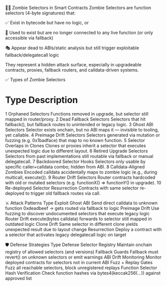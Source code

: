 🧟‍♂️ Zombie Selectors in Smart Contracts
Zombie Selectors are function selectors (4-byte signatures) that:

✅ Exist in bytecode but have no logic, or

🧟 Used to exist but are no longer connected to any live function (or only accessible via fallback)

🎭 Appear dead to ABIs/static analysis but still trigger exploitable fallback/delegatecall logic

They represent a hidden attack surface, especially in upgradeable contracts, proxies, fallback routers, and calldata-driven systems.

✅ Types of Zombie Selectors
#	Type	Description
1	Orphaned Selectors	Functions removed in upgrade, but selector still mapped in router/proxy.
2	Dead Fallback Selectors	Selectors that hit fallback(), but fallback routes to unintended or legacy logic.
3	Ghost ABI Selectors	Selector exists onchain, but no ABI maps it — invisible to tooling, yet callable.
4	Preimage Drift Selectors	Selectors generated via mutation or fuzzing (e.g. 0x1badface) that map to no known function.
5	Selector Overlaps in Clones	Clones or proxies inherit a selector that executes unexpected logic due to different layout.
6	Retired Upgrade Selectors	Selectors from past implementations still routable via fallback or manual delegatecall.
7	Backdoored Selector Hooks	Selectors only usable by specific caller+calldata combo; hidden from ABI.
8	Calldata-Aligned Zombies	Encoded calldata accidentally maps to zombie logic (e.g., during multicall, execute()).
9	Router Drift Selectors	Router contracts hardcoded with old or mutated selectors (e.g. functionX() => functionY() in upgrade).
10	Re-deployed Selector Resurrection	Contracts with same selector re-deployed to trigger old fallback routes via call.

⚔️ Attack Patterns
Type	Exploit
Ghost ABI	Send direct calldata to unknown function 0xdeadbeef → gets routed via fallback to logic
Preimage Drift	Use fuzzing to discover undocumented selectors that execute legacy logic
Router Drift	execute(bytes calldata) forwards to selector still mapped in outdated logic
Clone Drift	Same selector in different clone yields unexpected result due to layout change
Resurrection	Deploy a contract with a selector that activates legacy delegatecall logic on target

🛡️ Defense Strategies
Type	Defense
Selector Registry	Maintain onchain registry of allowed selectors (and versions)
Fallback Guards	Fallback must revert() on unknown selectors or emit warnings
ABI Drift Monitoring	Monitor deployed contracts for selectors not in current ABI
Fuzz + Replay Gates	Fuzz all reachable selectors, block unregistered replays
Function Selector Hash Verification	Check function hashes via bytes4(keccak256(...)) against approved list